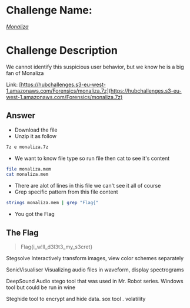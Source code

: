 # Challenge Name:
 [*Monaliza*](https://cybertalents.com/challenges/forensics/monaliza)
 
# Challenge Description
We cannot identify this suspicious user behavior, but we know he is a big fan of Monaliza

Link: [https://hubchallenges.s3-eu-west-1.amazonaws.com/Forensics/monaliza.7z](https://hubchallenges.s3-eu-west-1.amazonaws.com/Forensics/monaliza.7z)

## Answer
* Download the file
* Unzip it as follow
```sh
7z e monaliza.7z
```
* We want to know file type so run file then cat to see it's content
```sh
file monaliza.mem
cat monaliza.mem
```
* There are alot of lines in this file we can't see it all of course
* Grep specific pattern from this file content
```sh
strings monaliza.mem | grep "Flag{"
```
* You got the Flag


 ## The Flag
 > Flag{i_w!ll_d3l3t3_my_s3cret}



Stegsolve Interactively transform images, view color schemes separately

SonicVisualiser Visualizing audio files in waveform, display spectrograms

DeepSound Audio stego tool that was used in Mr. Robot series. Windows tool but could be run in wine

Steghide tool to encrypt and hide data.
sox tool . 
volatility
